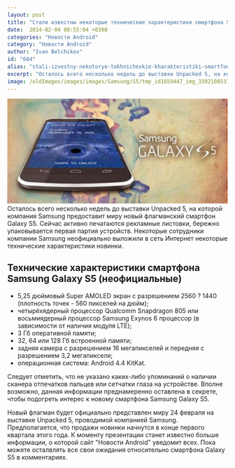 ```yaml
---
layout: post
title: "Стали известны некоторые технические характеристики смартфона Samsung Galaxy S5"
date:  2014-02-04 08:55:04 +0300
categories: "Новости Android"
category: "Новости Android"
author: "Ivan Belchikov"
id: "684"
alias: "stali-izvestny-nekotorye-tekhnicheskie-kharakteristiki-smartfona-samsung-galaxy-s5"
excerpt: "Осталось всего несколько недель до выставки Unpacked 5, на которой компания Samsung предоставит миру новый флагманский смартфон Galaxy S5. Сейчас активно печатаются рекламные листовки, бережно упаковывается первая партия устройств. Некоторые сотрудники компании Samsung неофициально выложили в сеть Интернет некоторые технические характеристики новинки."
image: /oldImages/images/images/Samsung/S5/tmp_id1659447_img_3392108537.png
---
```

<img  src="/oldImages/images/images/Samsung/S5/tmp_id1659447_img_3392108537.png" alt="Концепт смартфона Samsung Galaxy S5" />
Осталось всего несколько недель до выставки Unpacked 5, на которой компания Samsung предоставит миру новый флагманский смартфон Galaxy S5. Сейчас активно печатаются рекламные листовки, бережно упаковывается первая партия устройств. Некоторые сотрудники компании Samsung неофициально выложили в сеть Интернет некоторые технические характеристики новинки.


<h2>Технические характеристики смартфона Samsung Galaxy S5 (неофициальные)</h2>
<ul>
<li>5,25 дюймовый Super AMOLED экран с разрешением 2560 ? 1440 (плотность точек - 560 пикселей на дюйм);</li>
<li>четырёхядерный процессор Qualcomm Snapdragon 805 или восьмиядерный процессор Samsung Exynos 6 процессор (в зависимости от наличия модуля LTE);</li>
<li>3 Гб оперативной памяти;</li>
<li>32, 64 или 128 Гб встроенной памяти;</li>
<li>задняя камера с разрешением 16 мегапикселей и передняя с разрешением 3,2 мегапикселя;</li>
<li>операционная система: Android 4.4 KitKat.</li>
</ul>
Следует отметить, что не указано каких-либо упоминаний о наличии сканера отпечатков пальцев или сетчатки глаза на устройстве. Вполне возможно, данная информации преднамеренно оставлена в секрете, чтобы подогреть интерес к новому смартфона Samsung Galaxy S5.

Новый флагман будет официально представлен миру 24 февраля на выставке Unpacked 5, проводимой компанией Samsung. Предполагается, что продажи новинки начнутся в конце первого квартала этого года. К моменту презентации станет известно больше информации, о которой сайт "Новости Android" уведомит всех. Пока можете осталвлять все свои ожидания относительно смартфона Galaxy S5 в комментариях.
